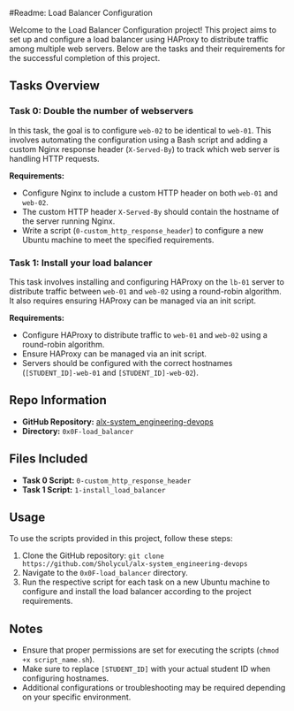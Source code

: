 #Readme: Load Balancer Configuration

Welcome to the Load Balancer Configuration project! This project aims to set up and configure a load balancer using HAProxy to distribute traffic among multiple web servers. Below are the tasks and their requirements for the successful completion of this project.

## Tasks Overview

### Task 0: Double the number of webservers
In this task, the goal is to configure `web-02` to be identical to `web-01`. This involves automating the configuration using a Bash script and adding a custom Nginx response header (`X-Served-By`) to track which web server is handling HTTP requests. 

**Requirements:**
- Configure Nginx to include a custom HTTP header on both `web-01` and `web-02`.
- The custom HTTP header `X-Served-By` should contain the hostname of the server running Nginx.
- Write a script (`0-custom_http_response_header`) to configure a new Ubuntu machine to meet the specified requirements.

### Task 1: Install your load balancer
This task involves installing and configuring HAProxy on the `lb-01` server to distribute traffic between `web-01` and `web-02` using a round-robin algorithm. It also requires ensuring HAProxy can be managed via an init script.

**Requirements:**
- Configure HAProxy to distribute traffic to `web-01` and `web-02` using a round-robin algorithm.
- Ensure HAProxy can be managed via an init script.
- Servers should be configured with the correct hostnames (`[STUDENT_ID]-web-01` and `[STUDENT_ID]-web-02`).

## Repo Information

- **GitHub Repository:** [alx-system_engineering-devops](https://github.com/Sholycul/alx-system_engineering-devops)
- **Directory:** `0x0F-load_balancer`

## Files Included

- **Task 0 Script:** `0-custom_http_response_header`
- **Task 1 Script:** `1-install_load_balancer`

## Usage
To use the scripts provided in this project, follow these steps:

1. Clone the GitHub repository: `git clone https://github.com/Sholycul/alx-system_engineering-devops`
2. Navigate to the `0x0F-load_balancer` directory.
3. Run the respective script for each task on a new Ubuntu machine to configure and install the load balancer according to the project requirements.

## Notes
- Ensure that proper permissions are set for executing the scripts (`chmod +x script_name.sh`).
- Make sure to replace `[STUDENT_ID]` with your actual student ID when configuring hostnames.
- Additional configurations or troubleshooting may be required depending on your specific environment.
